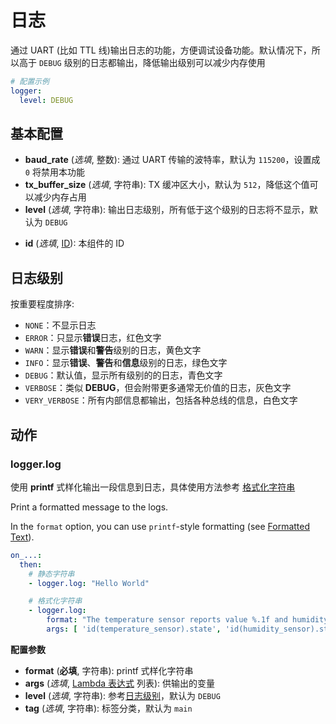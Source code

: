 # 日志

通过 UART (比如 TTL 线)输出日志的功能，方便调试设备功能。默认情况下，所以高于 `DEBUG` 级别的日志都输出，降低输出级别可以减少内存使用


```yaml
# 配置示例
logger:
  level: DEBUG
```

## 基本配置

- **baud_rate** (*选填*, 整数): 通过 UART 传输的波特率，默认为 `115200`，设置成 `0` 将禁用本功能
- **tx_buffer_size** (*选填*, 字符串): TX 缓冲区大小，默认为 `512`，降低这个值可以减少内存占用
- **level** (*选填*, 字符串): 输出日志级别，所有低于这个级别的日志将不显示，默认为 `DEBUG`
<!-- - **logs** (*选填*, mapping): Manually set the log level for a specific component or tag. See -->
- **id** (*选填*, [ID](esphome/guides/configuration-types#id)): 本组件的 ID


## 日志级别

按重要程度排序:

- `NONE`：不显示日志
- `ERROR`：只显示**错误**日志，红色文字
- `WARN`：显示**错误**和**警告**级别的日志，黄色文字
- `INFO`：显示**错误**、**警告**和**信息**级别的日志，绿色文字
- `DEBUG`：默认值，显示所有级别的的日志，青色文字
- `VERBOSE`：类似 **DEBUG**，但会附带更多通常无价值的日志，灰色文字
- `VERY_VERBOSE`：所有内部信息都输出，包括各种总线的信息，白色文字


## 动作 

### logger.log

使用 **printf** 式样化输出一段信息到日志，具体使用方法参考 [格式化字符串](esphome/components/display/#格式化字符串) 


Print a formatted message to the logs.

In the `format` option, you can use `printf`-style formatting (see [Formatted Text](https://esphomelib.com/esphomeyaml/components/display/index.html#display-printf)).

```yaml
on_...:
  then:
    # 静态字符串
    - logger.log: "Hello World"

    # 格式化字符串
    - logger.log:
        format: "The temperature sensor reports value %.1f and humidity %.1f"
        args: [ 'id(temperature_sensor).state', 'id(humidity_sensor).state' ]
```

**配置参数**

- **format** (**必填**, 字符串): printf 式样化字符串
- **args** (*选填*, [Lambda 表达式](esphome/guides/automations#lambdas-表达式) 列表): 供输出的变量
- **level** (*选填*, 字符串): 参考[日志级别](#日志级别)，默认为 `DEBUG`
- **tag** (*选填*, 字符串): 标签分类，默认为 `main`